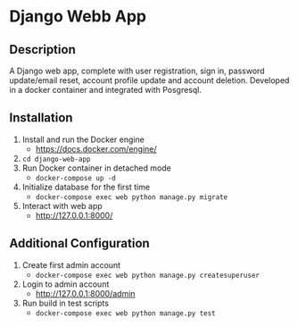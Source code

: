 # Django Webb App 

## Description

A Django web app, complete with user registration, sign in, password update/email reset, account profile update and account deletion. Developed in a docker container and integrated with Posgresql.

## Installation

1. Install and run the Docker engine
	- https://docs.docker.com/engine/
2. `cd django-web-app` 
3. Run Docker container in detached mode
	- `docker-compose up -d`
4. Initialize database for the first time
	- `docker-compose exec web python manage.py migrate`
5. Interact with web app
	- http://127.0.0.1:8000/

## Additional Configuration

1. Create first admin account
	- `docker-compose exec web python manage.py createsuperuser`
2. Login to admin account 
	- http://127.0.0.1:8000/admin 
3. Run build in test scripts
	- `docker-compose exec web python manage.py test`
